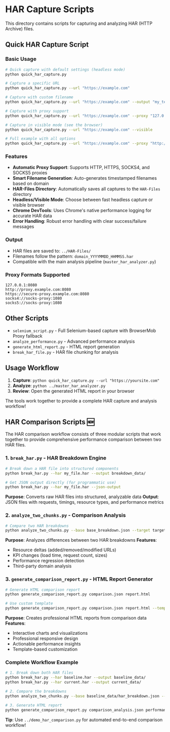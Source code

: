 # HAR Capture Scripts

This directory contains scripts for capturing and analyzing HAR (HTTP Archive) files.

## Quick HAR Capture Script

### Basic Usage

```bash
# Quick capture with default settings (headless mode)
python quick_har_capture.py

# Capture a specific URL
python quick_har_capture.py --url "https://example.com"

# Capture with custom filename
python quick_har_capture.py --url "https://example.com" --output "my_test"

# Capture with proxy support
python quick_har_capture.py --url "https://example.com" --proxy "127.0.0.1:8080"

# Capture in visible mode (see the browser)
python quick_har_capture.py --url "https://example.com" --visible

# Full example with all options
python quick_har_capture.py --url "https://example.com" --proxy "http://proxy:8080" --output "test_with_proxy" --visible
```

### Features

- **Automatic Proxy Support**: Supports HTTP, HTTPS, SOCKS4, and SOCKS5 proxies
- **Smart Filename Generation**: Auto-generates timestamped filenames based on domain
- **HAR-Files Directory**: Automatically saves all captures to the `HAR-Files` directory
- **Headless/Visible Mode**: Choose between fast headless capture or visible browser
- **Chrome DevTools**: Uses Chrome's native performance logging for accurate HAR data
- **Error Handling**: Robust error handling with clear success/failure messages

### Output

- HAR files are saved to: `../HAR-Files/`
- Filenames follow the pattern: `domain_YYYYMMDD_HHMMSS.har`
- Compatible with the main analysis pipeline (`master_har_analyzer.py`)

### Proxy Formats Supported

```
127.0.0.1:8080
http://proxy.example.com:8080
https://secure-proxy.example.com:8080
socks4://socks-proxy:1080
socks5://socks-proxy:1080
```

## Other Scripts

- `selenium_script.py` - Full Selenium-based capture with BrowserMob Proxy fallback
- `analyze_performance.py` - Advanced performance analysis
- `generate_html_report.py` - HTML report generation
- `break_har_file.py` - HAR file chunking for analysis

## Usage Workflow

1. **Capture**: `python quick_har_capture.py --url "https://yoursite.com"`
2. **Analyze**: `python ../master_har_analyzer.py`
3. **Review**: Open the generated HTML report in your browser

The tools work together to provide a complete HAR capture and analysis workflow!

## HAR Comparison Scripts 🆕

The HAR comparison workflow consists of three modular scripts that work together to provide comprehensive performance comparison between two HAR files.

### 1. `break_har.py` - HAR Breakdown Engine

```bash
# Break down a HAR file into structured components
python break_har.py --har my_file.har --output breakdown_data/

# Get JSON output directly (for programmatic use)
python break_har.py --har my_file.har --json-output
```

**Purpose**: Converts raw HAR files into structured, analyzable data
**Output**: JSON files with requests, timings, resource types, and performance metrics

### 2. `analyze_two_chunks.py` - Comparison Analysis

```bash
# Compare two HAR breakdowns
python analyze_two_chunks.py --base base_breakdown.json --target target_breakdown.json --output comparison.json
```

**Purpose**: Analyzes differences between two HAR breakdowns
**Features**:
- Resource deltas (added/removed/modified URLs)
- KPI changes (load time, request count, sizes)
- Performance regression detection
- Third-party domain analysis

### 3. `generate_comparison_report.py` - HTML Report Generator

```bash
# Generate HTML comparison report
python generate_comparison_report.py comparison.json report.html

# Use custom template
python generate_comparison_report.py comparison.json report.html --template custom_template.html
```

**Purpose**: Creates professional HTML reports from comparison data
**Features**:
- Interactive charts and visualizations
- Professional responsive design
- Actionable performance insights
- Template-based customization

### Complete Workflow Example

```bash
# 1. Break down both HAR files
python break_har.py --har baseline.har --output baseline_data/
python break_har.py --har current.har --output current_data/

# 2. Compare the breakdowns
python analyze_two_chunks.py --base baseline_data/har_breakdown.json --target current_data/har_breakdown.json --output comparison_analysis.json

# 3. Generate HTML report
python generate_comparison_report.py comparison_analysis.json performance_comparison.html
```

**Tip**: Use `../demo_har_comparison.py` for automated end-to-end comparison workflow!
